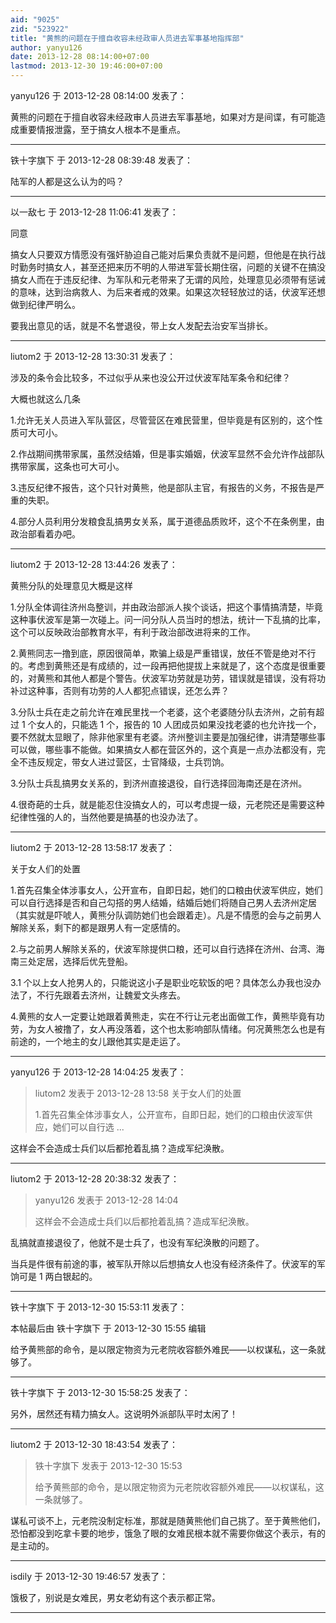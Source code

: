 ```yaml
---
aid: "9025"
zid: "523922"
title: "黄熊的问题在于擅自收容未经政审人员进去军事基地指挥部"
author: yanyu126
date: 2013-12-28 08:14:00+07:00
lastmod: 2013-12-30 19:46:00+07:00
---
```


yanyu126 于 2013-12-28 08:14:00 发表了：

黄熊的问题在于擅自收容未经政审人员进去军事基地，如果对方是间谍，有可能造成重要情报泄露，至于搞女人根本不是重点。

---

铁十字旗下 于 2013-12-28 08:39:48 发表了：

陆军的人都是这么认为的吗？

---

以一敌七 于 2013-12-28 11:06:41 发表了：

同意

搞女人只要双方情愿没有强奸胁迫自己能对后果负责就不是问题，但他是在执行战时勤务时搞女人，甚至还把来历不明的人带进军营长期住宿，问题的关键不在搞没搞女人而在于违反纪律、为军队和元老带来了无谓的风险，处理意见必须带有惩诫的意味，达到治病救人、为后来者戒的效果。如果这次轻轻放过的话，伏波军还想做到纪律严明么。

要我出意见的话，就是不名誉退役，带上女人发配去治安军当排长。

---

liutom2 于 2013-12-28 13:30:31 发表了：

涉及的条令会比较多，不过似乎从来也没公开过伏波军陆军条令和纪律？

大概也就这么几条

1.允许无关人员进入军队营区，尽管营区在难民营里，但毕竟是有区别的，这个性质可大可小。

2.作战期间携带家属，虽然没结婚，但是事实婚姻，伏波军显然不会允许作战部队携带家属，这条也可大可小。

3.违反纪律不报告，这个只针对黄熊，他是部队主官，有报告的义务，不报告是严重的失职。

4.部分人员利用分发粮食乱搞男女关系，属于道德品质败坏，这个不在条例里，由政治部看着办吧。

---

liutom2 于 2013-12-28 13:44:26 发表了：

黄熊分队的处理意见大概是这样

1.分队全体调往济州岛整训，并由政治部派人挨个谈话，把这个事情搞清楚，毕竟这种事伏波军是第一次碰上。问一问分队人员当时的想法，统计一下乱搞的比率，这个可以反映政治部教育水平，有利于政治部改进将来的工作。

2.黄熊同志一撸到底，原因很简单，欺骗上级是严重错误，放任不管是绝对不行的。考虑到黄熊还是有成绩的，过一段再把他提拔上来就是了，这个态度是很重要的，对黄熊和其他人都是个警告。伏波军功劳就是功劳，错误就是错误，没有将功补过这种事，否则有功劳的人人都犯点错误，还怎么弄？

3.分队士兵在走之前允许在难民里找一个老婆，这个老婆随分队去济州，之前有超过 1 个女人的，只能选 1 个，报告的 10 人团成员如果没找老婆的也允许找一个，要不然就太显眼了，除非他家里有老婆。济州整训主要是加强纪律，讲清楚哪些事可以做，哪些事不能做。如果搞女人都在营区外的，这个真是一点办法都没有，完全不违反规定，带女人进过营区，士官降级，士兵罚饷。

3.分队士兵乱搞男女关系的，到济州直接退役，自行选择回海南还是在济州。

4.很奇葩的士兵，就是能忍住没搞女人的，可以考虑提一级，元老院还是需要这种纪律性强的人的，当然他要是搞基的也没办法了。

---

liutom2 于 2013-12-28 13:58:17 发表了：

关于女人们的处置

1.首先召集全体涉事女人，公开宣布，自即日起，她们的口粮由伏波军供应，她们可以自行选择是否和自己勾搭的男人结婚，结婚后她们将随自己男人去济州定居（其实就是吓唬人，黄熊分队调防她们也会跟着走）。凡是不情愿的会与之前男人解除关系，剩下的都是跟男人有一定感情的。

2.与之前男人解除关系的，伏波军除提供口粮，还可以自行选择在济州、台湾、海南三处定居，选择后优先登船。

3.1 个以上女人抢男人的，只能说这小子是职业吃软饭的吧？具体怎么办我也没办法了，不行先跟着去济州，让魏爱文头疼去。

4.黄熊的女人一定要让她跟着黄熊走，实在不行让元老出面做工作，黄熊毕竟有功劳，为女人被撸了，女人再没落着，这个也太影响部队情绪。何况黄熊怎么也是有前途的，一个地主的女儿跟他其实是走运了。

---

yanyu126 于 2013-12-28 14:04:25 发表了：

> liutom2 发表于 2013-12-28 13:58 关于女人们的处置
>
> 1.首先召集全体涉事女人，公开宣布，自即日起，她们的口粮由伏波军供应，她们可以自行选 ...

这样会不会造成士兵们以后都抢着乱搞？造成军纪涣散。

---

liutom2 于 2013-12-28 20:38:32 发表了：

> yanyu126 发表于 2013-12-28 14:04
>
> 这样会不会造成士兵们以后都抢着乱搞？造成军纪涣散。

乱搞就直接退役了，他就不是士兵了，也没有军纪涣散的问题了。

当兵是件很有前途的事，被军队开除以后想搞女人也没有经济条件了。伏波军的军饷可是 1 两白银起的。

---

铁十字旗下 于 2013-12-30 15:53:11 发表了：

本帖最后由 铁十字旗下 于 2013-12-30 15:55 编辑

给予黄熊部的命令，是以限定物资为元老院收容额外难民——以权谋私，这一条就够了。

---

铁十字旗下 于 2013-12-30 15:58:25 发表了：

另外，居然还有精力搞女人。这说明外派部队平时太闲了！

---

liutom2 于 2013-12-30 18:43:54 发表了：

> 铁十字旗下 发表于 2013-12-30 15:53
>
> 给予黄熊部的命令，是以限定物资为元老院收容额外难民——以权谋私，这一条就够了。

谋私可谈不上，元老院没制定标准，那就是随黄熊他们自己挑了。至于黄熊他们，恐怕都没到吃拿卡要的地步，饿急了眼的女难民根本就不需要你做这个表示，有的是主动的。

---

isdily 于 2013-12-30 19:46:57 发表了：

饿极了，别说是女难民，男女老幼有这个表示都正常。

---
